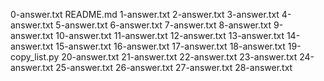 0-answer.txt README.md 1-answer.txt 2-answer.txt 3-answer.txt 4-answer.txt 5-answer.txt 6-answer.txt 7-answer.txt 8-answer.txt 9-answer.txt 10-answer.txt 11-answer.txt 12-answer.txt 13-answer.txt 14-answer.txt 15-answer.txt 16-answer.txt 17-answer.txt 18-answer.txt 19-copy_list.py 20-answer.txt 21-answer.txt 22-answer.txt 23-answer.txt 24-answer.txt 25-answer.txt 26-answer.txt 27-answer.txt 28-answer.txt
